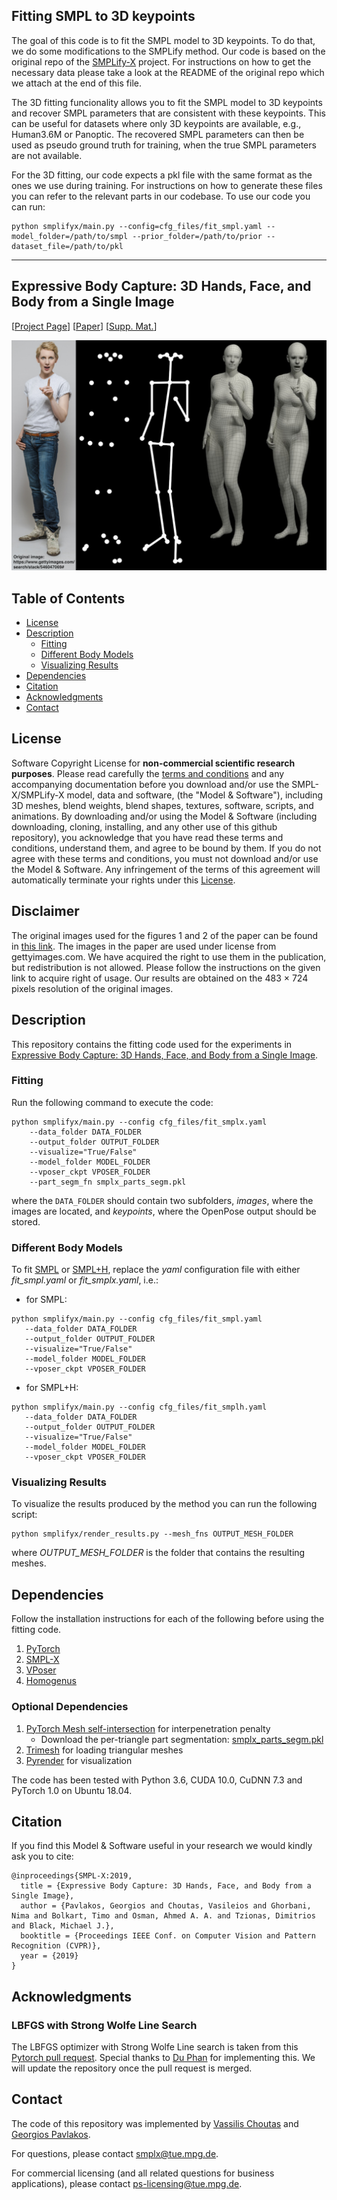 ## Fitting SMPL to 3D keypoints
The goal of this code is to fit the SMPL model to 3D keypoints.
To do that, we do some modifications to the SMPLify method. Our code is based on the original repo of the [SMPLify-X](https://github.com/vchoutas/smplify-x) project. For instructions on how to get the necessary data please take a look at the README of the original repo which we attach at the end of this file.

The 3D fitting funcionality allows you to fit the SMPL model to 3D keypoints and recover SMPL parameters that are consistent with these keypoints. This can be useful for datasets where only 3D keypoints are available, e.g., Human3.6M or Panoptic. The recovered SMPL parameters can then be used as pseudo ground truth for training, when the true SMPL parameters are not available.

For the 3D fitting, our code expects a pkl file with the same format as the ones we use during training. For instructions on how to generate these files you can refer to the relevant parts in our codebase.
To use our code you can run:
```
python smplifyx/main.py --config=cfg_files/fit_smpl.yaml --model_folder=/path/to/smpl --prior_folder=/path/to/prior --dataset_file=/path/to/pkl
```
---


## Expressive Body Capture: 3D Hands, Face, and Body from a Single Image

[[Project Page](https://smpl-x.is.tue.mpg.de/)] 
[[Paper](https://ps.is.tuebingen.mpg.de/uploads_file/attachment/attachment/497/SMPL-X.pdf)]
[[Supp. Mat.](https://ps.is.tuebingen.mpg.de/uploads_file/attachment/attachment/498/SMPL-X-supp.pdf)]

![SMPL-X Examples](./images/teaser_fig.png)

## Table of Contents
  * [License](#license)
  * [Description](#description)
    * [Fitting](#fitting)
    * [Different Body Models](#different-body-models)
    * [Visualizing Results](#visualizing-results)
  * [Dependencies](#dependencies)
  * [Citation](#citation)
  * [Acknowledgments](#acknowledgments)
  * [Contact](#contact)


## License

Software Copyright License for **non-commercial scientific research purposes**.
Please read carefully the [terms and conditions](https://github.com/vchoutas/smplx/blob/master/LICENSE) and any accompanying documentation before you download and/or use the SMPL-X/SMPLify-X model, data and software, (the "Model & Software"), including 3D meshes, blend weights, blend shapes, textures, software, scripts, and animations. By downloading and/or using the Model & Software (including downloading, cloning, installing, and any other use of this github repository), you acknowledge that you have read these terms and conditions, understand them, and agree to be bound by them. If you do not agree with these terms and conditions, you must not download and/or use the Model & Software. Any infringement of the terms of this agreement will automatically terminate your rights under this [License](./LICENSE).

## Disclaimer

The original images used for the figures 1 and 2 of the paper can be found in [this link](https://www.gettyimages.de/search/stack/546047069#). 
The images in the paper are used under license from gettyimages.com.
We have acquired the right to use them in the publication, but redistribution is not allowed.
Please follow the instructions on the given link to acquire right of usage.
Our results are obtained on the 483 × 724 pixels resolution of the original images.

## Description

This repository contains the fitting code used for the experiments in [Expressive Body Capture: 3D Hands, Face, and Body from a Single Image](https://smpl-x.is.tue.mpg.de/).

### Fitting 
Run the following command to execute the code:
```Shell
python smplifyx/main.py --config cfg_files/fit_smplx.yaml 
    --data_folder DATA_FOLDER 
    --output_folder OUTPUT_FOLDER 
    --visualize="True/False"
    --model_folder MODEL_FOLDER
    --vposer_ckpt VPOSER_FOLDER
    --part_segm_fn smplx_parts_segm.pkl
```
where the `DATA_FOLDER` should contain two subfolders, *images*, where the
images are located, and *keypoints*, where the OpenPose output should be
stored.

### Different Body Models

To fit [SMPL](http://smpl.is.tue.mpg.de/) or [SMPL+H](http://mano.is.tue.mpg.de), replace the *yaml* configuration file 
with either *fit_smpl.yaml* or *fit_smplx.yaml*, i.e.:
 * for SMPL:
 ```Shell
 python smplifyx/main.py --config cfg_files/fit_smpl.yaml 
    --data_folder DATA_FOLDER 
    --output_folder OUTPUT_FOLDER 
    --visualize="True/False"
    --model_folder MODEL_FOLDER
    --vposer_ckpt VPOSER_FOLDER
 ```
  * for SMPL+H:
 ```Shell
 python smplifyx/main.py --config cfg_files/fit_smplh.yaml 
    --data_folder DATA_FOLDER 
    --output_folder OUTPUT_FOLDER 
    --visualize="True/False"
    --model_folder MODEL_FOLDER
    --vposer_ckpt VPOSER_FOLDER
 ```
 
### Visualizing Results

To visualize the results produced by the method you can run the following script:
```Shell
python smplifyx/render_results.py --mesh_fns OUTPUT_MESH_FOLDER
```
where *OUTPUT_MESH_FOLDER* is the folder that contains the resulting meshes.

## Dependencies

Follow the installation instructions for each of the following before using the
fitting code.

1. [PyTorch](https://pytorch.org/)
2. [SMPL-X](https://github.com/vchoutas/smplx)
3. [VPoser](https://github.com/nghorbani/HumanBodyPrior)
4. [Homogenus](https://github.com/nghorbani/homogenus)

### Optional Dependencies

1. [PyTorch Mesh self-intersection](https://github.com/vchoutas/torch-mesh-isect) for interpenetration penalty 
   * Download the per-triangle part segmentation: [smplx_parts_segm.pkl](https://owncloud.tuebingen.mpg.de/index.php/s/MWnr8Kso4K8T8at)
1. [Trimesh](https://trimsh.org/) for loading triangular meshes
1. [Pyrender](https://pyrender.readthedocs.io/) for visualization

The code has been tested with Python 3.6, CUDA 10.0, CuDNN 7.3 and PyTorch 1.0 on Ubuntu 18.04. 

## Citation

If you find this Model & Software useful in your research we would kindly ask you to cite:

```
@inproceedings{SMPL-X:2019,
  title = {Expressive Body Capture: 3D Hands, Face, and Body from a Single Image},
  author = {Pavlakos, Georgios and Choutas, Vasileios and Ghorbani, Nima and Bolkart, Timo and Osman, Ahmed A. A. and Tzionas, Dimitrios and Black, Michael J.},
  booktitle = {Proceedings IEEE Conf. on Computer Vision and Pattern Recognition (CVPR)},
  year = {2019}
}
```

## Acknowledgments

### LBFGS with Strong Wolfe Line Search

The LBFGS optimizer with Strong Wolfe Line search is taken from this [Pytorch pull request](https://github.com/pytorch/pytorch/pull/8824). Special thanks to 
[Du Phan](https://github.com/fehiepsi) for implementing this. 
We will update the repository once the pull request is merged.

## Contact
The code of this repository was implemented by [Vassilis Choutas](mailto:vassilis.choutas@tuebingen.mpg.de) and
[Georgios Pavlakos](mailto:pavlakos@seas.upenn.edu).

For questions, please contact [smplx@tue.mpg.de](mailto:smplx@tue.mpg.de). 

For commercial licensing (and all related questions for business applications), please contact [ps-licensing@tue.mpg.de](mailto:ps-licensing@tue.mpg.de).
